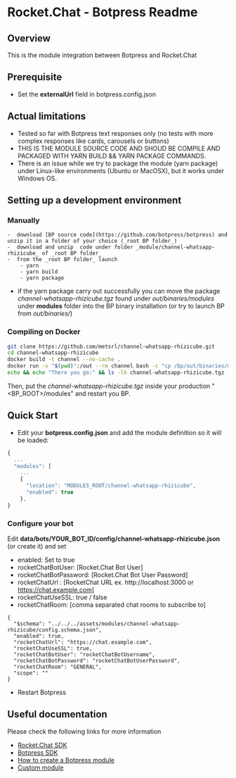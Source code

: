 # Rocket.Chat - Botpress Readme

## Overview

This is the module integration between Botpress and Rocket.Chat

## Prerequisite

- Set the **externalUrl** field in botpress.config.json

## Actual limitations

- Tested so far with Botpress text responses only (no tests with more complex responses like cards, carousels or buttons)
- THIS IS THE MODULE SOURCE CODE AND SHOUD BE COMPILE AND PACKAGED WITH YARN BUILD && YARN PACKAGE COMMANDS.
- There is an issue while we try to package the module (yarn package) under Linux-like environments (Ubuntu or MacOSX), but it works under Windows OS.

## Setting up a development environment

### Manually

    -  download [BP source code](https://github.com/botpress/botpress) and unzip it in a folder of your choice (_root BP folder_)
    -  download and unzip  code under folder _module/channel-whatsapp-rhizicube_ of _root BP folder_
    -  from the _root BP folder_ launch
        - yarn
        - yarn build
        - yarn package

- if the yarn package carry out successfully you can move the package _channel-whatsapp-rhizicube.tgz_ found under _out/binaries/modules_ under **modules** folder into the BP binary installation (or try to launch BP from _out/binaries/_)

### Compiling on Docker

```bash
git clone https://github.com/metsrl/channel-whatsapp-rhizicube.git
cd channel-whatsapp-rhizicube
docker build -t channel --no-cache .
docker run -v "$(pwd)":/out --rm channel bash -c "cp /bp/out/binaries/modules/channel-whatsapp-rhizicube.tgz /out/"
echo && echo "There you go:" && ls -lh channel-whatsapp-rhizicube.tgz
```

Then, put the _channel-whatsapp-rhizicube.tgz_ inside your production "<BP_ROOT>/modules" and restart you BP.

## Quick Start

- Edit your **botpress.config.json** and add the module definition so it will be loaded:

```js
{
  ...
  "modules": [
    ...
    {
      "location": "MODULES_ROOT/channel-whatsapp-rhizicube",
      "enabled": true
    },
}
```

### Configure your bot

Edit **data/bots/YOUR_BOT_ID/config/channel-whatsapp-rhizicube.json** (or create it) and set

- enabled: Set to true
- rocketChatBotUser: [Rocket.Chat Bot User]
- rocketChatBotPassword: [Rocket.Chat Bot User Password]
- rocketChatUrl : [RocketChat URL ex. http://localhost:3000 or https://chat.example.com]
- rocketChatUseSSL: true / false
- rocketChatRoom: [comma separated chat rooms to subscribe to]

```
{
  "$schema": "../../../assets/modules/channel-whatsapp-rhizicube/config.schema.json",
  "enabled": true,
  "rocketChatUrl": "https://chat.example.com",
  "rocketChatUseSSL": true,
  "rocketChatBotUser": "rocketChatBotUsername",
  "rocketChatBotPassword": "rocketChatBotUserPassword",
  "rocketChatRoom": "GENERAL",
  "scope": ""
}
```

- Restart Botpress

## Useful documentation

Please check the following links for more information

- [Rocket.Chat SDK](https://github.com/RocketChat/Rocket.Chat.js.SDK)
- [Botpress SDK](https://botpress.com/reference/)
- [How to create a Botpress module](https://botpress.com/docs/developers/create-module/)
- [Custom module](https://botpress.com/docs/advanced/custom-module)
